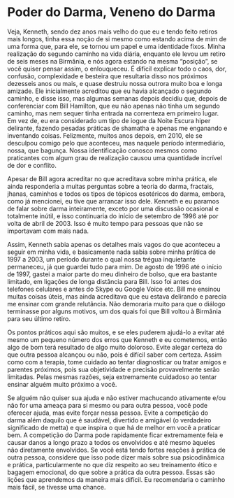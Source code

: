 # Poder do Darma, Veneno do Darma

Veja, Kenneth, sendo dez anos mais velho do que eu e tendo feito retiros mais longos, tinha essa noção de si mesmo como estando acima de mim de uma forma que, para ele, se tornou um papel e uma identidade fixos. Minha realização do segundo caminho na vida diária, enquanto ele levou um retiro de seis meses na Birmânia, e nós agora estando na mesma “posição”, se você quiser pensar assim, o enlouqueceu. É difícil explicar todo o caos, dor, confusão, complexidade e besteira que resultaria disso nos próximos dezesseis anos ou mais, e quase destruiu nossa outrora muito boa e longa amizade. Ele inicialmente acreditou que eu havia alcançado o segundo caminho, e disse isso, mas algumas semanas depois decidiu que, depois de conferenciar com Bill Hamilton, que eu não apenas não tinha um segundo caminho, mas nem sequer tinha entrada na correnteza em primeiro lugar. Em vez de, eu era considerado um tipo de iogue da Noite Escura hiper delirante, fazendo pesadas práticas de shamatha e apenas me enganando e inventando coisas. Felizmente, muitos anos depois, em 2010, ele se desculpou comigo pelo que aconteceu, mas naquele período intermediário, nossa, que bagunça. Nossa identificação conosco mesmos como praticantes com algum grau de realização causou uma quantidade incrível de dor e conflito.

Apesar de Bill agora acreditar no que acreditava sobre minha prática, ele ainda responderia a muitas perguntas sobre a teoria do darma, fractais, jhanas, caminhos e todos os tipos de tópicos esotéricos do darma, embora, como já mencionei, eu tive que arrancar isso dele. Kenneth e eu paramos de falar sobre darma inteiramente, exceto por uma discussão ocasional e totalmente inútil, e isso continuaria do início de setembro de 1996 até por volta de abril de 2003. Isso é muito tempo para pessoas que não se importavam com mais nada.

Assim, Kenneth sabia apenas os detalhes mais vagos do que aconteceu a seguir em minha vida, e basicamente nada sabia sobre minha prática de 1997 a 2003, um período durante o qual nossa trégua inquietante permaneceu, já que guardei tudo para mim. De agosto de 1996 até o início de 1997, gastei a maior parte do meu dinheiro de bolso, que era bastante limitado, em ligações de longa distância para Bill. Isso foi antes dos telefones celulares e antes do Skype ou Google Voice etc. Bill me ensinou muitas coisas úteis, mas ainda acreditava que eu estava delirando e parecia me ensinar com grande relutância. Não demoraria muito para que o diálogo terminasse por alguns motivos, um dos quais foi que Bill voltou à Birmânia para seu último retiro.

Os pontos práticos aqui são muitos, e se eles puderem ajudá-lo a evitar até mesmo um pequeno número dos erros que Kenneth e eu cometemos, então algo de bom terá resultado de algo muito doloroso. Evite alegar certeza do que outra pessoa alcançou ou não, pois é difícil saber com certeza. Assim como com a terapia, tome cuidado ao tentar diagnosticar ou tratar amigos e parentes próximos, pois sua objetividade e precisão provavelmente serão limitadas. Pelas mesmas razões, seja extremamente cuidadoso ao tentar ensinar alguém muito próximo a você.

Se alguém não quiser sua ajuda e não estiver machucando ativamente e/ou não for uma ameaça para si mesmo ou para outra pessoa, você pode oferecer ajuda, mas evite forçar nessa pessoa. Evite a competição do darma além daquilo que é saudável, divertido e amigável (o verdadeiro significado de metta) e que inspira o que há de melhor em você a praticar bem. A competição do Darma pode rapidamente ficar extremamente feia e causar danos a longo prazo a todos os envolvidos e até mesmo àqueles não diretamente envolvidos. Se você está tendo fortes reações à prática de outra pessoa, considere que isso pode dizer mais sobre sua psicodinâmica e prática, particularmente no que diz respeito ao seu treinamento ético e bagagem emocional, do que sobre a prática da outra pessoa. Essas são lições que aprendemos da maneira mais difícil. Eu recomendaria o caminho mais fácil, se tivesse uma chance.
